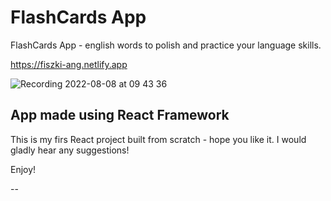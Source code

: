 # FlashCards App

FlashCards App - english words to polish and practice your language skills.

https://fiszki-ang.netlify.app

![Recording 2022-08-08 at 09 43 36](https://user-images.githubusercontent.com/99325577/183366656-73fd4d42-1a4e-4968-8703-a64ce67f1b2c.gif)

## App made using React Framework
This is my firs React project built from scratch - hope you like it. I would gladly hear any suggestions!

Enjoy!

--
